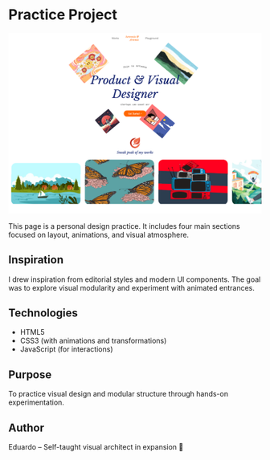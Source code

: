 # Practice Project

![Preview](artemis/images/Preview.png)

This page is a personal design practice. It includes four main sections focused on layout, animations, and visual atmosphere.

## Inspiration

I drew inspiration from editorial styles and modern UI components. The goal was to explore visual modularity and experiment with animated entrances.

## Technologies

- HTML5  
- CSS3 (with animations and transformations)  
- JavaScript (for interactions)

## Purpose

To practice visual design and modular structure through hands-on experimentation.

## Author

Eduardo – Self-taught visual architect in expansion 🚀
